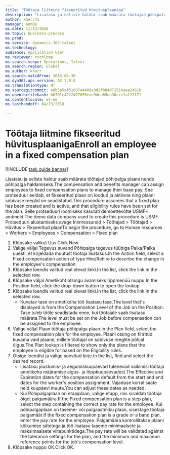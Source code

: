 ```yaml
--- 
title: "Töötaja liitmine fikseeritud hüvitusplaaniga"
description: "Lisatasu ja eeliste haldur saab määrata töötajad põhipalga plaani nende põhipalga haldamiseks."
author: kherr75
manager: AnnBe
ms.date: 11/14/2016
ms.topic: business-process
ms.prod: 
ms.service: dynamics-365-talent
ms.technology: 
audience: Application User
ms.reviewer: rschloma
ms.search.scope: Operations, Talent
ms.search.region: Global
ms.author: kherr
ms.search.validFrom: 2016-06-30
ms.dyn365.ops.version: AX 7.0.0
ms.translationtype: HT
ms.sourcegitcommit: a8b5a5af5108744406a3d2fb84d7151baea2481b
ms.openlocfilehash: b8701c42f2477055eae9dba69da30cce1a122f71
ms.contentlocale: et-ee
ms.lasthandoff: 04/13/2018

---
```

# <a name="enroll-an-employee-in-a-fixed-compensation-plan"></a><span data-ttu-id="fee8c-103">Töötaja liitmine fikseeritud hüvitusplaaniga</span><span class="sxs-lookup"><span data-stu-id="fee8c-103">Enroll an employee in a fixed compensation plan</span></span>

[!INCLUDE [task guide banner](../../includes/task-guide-banner.md)]

<span data-ttu-id="fee8c-104">Lisatasu ja eeliste haldur saab määrata töötajad põhipalga plaani nende põhipalga haldamiseks.</span><span class="sxs-lookup"><span data-stu-id="fee8c-104">The compensation and benefits manager can assign employees to fixed compensation plans to manage their base pay.</span></span> <span data-ttu-id="fee8c-105">See protseduur eeldab, et fikseeritud plaan on loodud ja aktiivne ning plaani sobivuse reeglid on seadistatud.</span><span class="sxs-lookup"><span data-stu-id="fee8c-105">This procedure assumes that a fixed plan has been created and is active, and that eligibility rules have been set for the plan.</span></span> <span data-ttu-id="fee8c-106">Selle protseduuri loomiseks kasutati demoettevõtte USMF-i andmeid.</span><span class="sxs-lookup"><span data-stu-id="fee8c-106">The demo data company used to create this procedure is USMF.</span></span> <span data-ttu-id="fee8c-107">Protseduuri alustamiseks avage Inimressursid > Töötajad > Töötajad > Hüvitus > Fikseeritud plaan</span><span class="sxs-lookup"><span data-stu-id="fee8c-107">To begin the procedure, go to Human resources > Workers > Employees > Compensation > Fixed plan</span></span>

1. <span data-ttu-id="fee8c-108">Klõpsake valikut Uus.</span><span class="sxs-lookup"><span data-stu-id="fee8c-108">Click New.</span></span>
2. <span data-ttu-id="fee8c-109">Valige väljal Tegevus suvand Põhipalga tegevus tüübiga Palka/Palka uuesti, et kirjeldada muutust töötaja lisatasus.</span><span class="sxs-lookup"><span data-stu-id="fee8c-109">In the Action field, select a Fixed compensation action of type Hire/Rehire to describe the change in the employee's compensation.</span></span>
3. <span data-ttu-id="fee8c-110">Klõpsake loendis valitud real olevat linki.</span><span class="sxs-lookup"><span data-stu-id="fee8c-110">In the list, click the link in the selected row.</span></span>
4. <span data-ttu-id="fee8c-111">Klõpsake väljal Ametikoht otsingu avamiseks rippmenüü nuppu.</span><span class="sxs-lookup"><span data-stu-id="fee8c-111">In the Position field, click the drop-down button to open the lookup.</span></span>
5. <span data-ttu-id="fee8c-112">Klõpsake loendis valitud real olevat linki.</span><span class="sxs-lookup"><span data-stu-id="fee8c-112">In the list, click the link in the selected row.</span></span>
    * <span data-ttu-id="fee8c-113">Kuvatav tase on ametikoha töö lisatasu tase.</span><span class="sxs-lookup"><span data-stu-id="fee8c-113">The level that's displayed is from the Compensation Level of the Job on the Position.</span></span> <span data-ttu-id="fee8c-114">Tase tuleb tööle seadistada enne, kui töötajale saab lisatasu määrata.</span><span class="sxs-lookup"><span data-stu-id="fee8c-114">The level must be set on the Job before compensation can be assigned to the employee.</span></span>  
6. <span data-ttu-id="fee8c-115">Valige väljal Plaan töötaja põhipalga plaan.</span><span class="sxs-lookup"><span data-stu-id="fee8c-115">In the Plan field, select the fixed compensation plan for the employee.</span></span> <span data-ttu-id="fee8c-116">Plaani otsing on filtritud kuvama vaid plaane, millele töötajal on sobivuse reeglite põhjal õigus.</span><span class="sxs-lookup"><span data-stu-id="fee8c-116">The Plan lookup is filtered to show only the plans that the employee is eligible for based on the Eligibility rules.</span></span>
7. <span data-ttu-id="fee8c-117">Otsige loendist ja valige soovitud kirje.</span><span class="sxs-lookup"><span data-stu-id="fee8c-117">In the list, find and select the desired record.</span></span>
    * <span data-ttu-id="fee8c-118">Lisatasu jõustumis- ja aegumiskuupäevad tulenevad vaikimisi töötaja ametikoha määramise algus- ja lõppkuupäevadest.</span><span class="sxs-lookup"><span data-stu-id="fee8c-118">The Effective and Expiration dates for the compensation default from the start and end dates for the worker's position assignment.</span></span> <span data-ttu-id="fee8c-119">Vajaduse korral saate neid kuupäevi muuta.</span><span class="sxs-lookup"><span data-stu-id="fee8c-119">You can adjust these dates as needed.</span></span>  
    * <span data-ttu-id="fee8c-120">Kui Põhipalgaplaan on etapiplaan, valige etapp, mis sisaldab töötaja õiget palgamäära.</span><span class="sxs-lookup"><span data-stu-id="fee8c-120">If the Fixed compensation plan is a step plan, select the step containing the correct pay rate for the employee.</span></span> <span data-ttu-id="fee8c-121">Kui põhipalgaplaan on taseme- või palgaastmiku plaan, sisestage töötaja palgamäär.</span><span class="sxs-lookup"><span data-stu-id="fee8c-121">If the fixed compensation plan is a grade or a band plan, enter the pay rate for the employee.</span></span> <span data-ttu-id="fee8c-122">Palgamäära kontrollitakse plaani kõikumise sätetega ja töö lisatasu taseme minimaalsete ja maksimaalsete viitepunktidega.</span><span class="sxs-lookup"><span data-stu-id="fee8c-122">The pay rate will be validated against the tolerance settings for the plan, and the minimum and maximum reference points for the job's compensation level.</span></span>  
8. <span data-ttu-id="fee8c-123">Klõpsake nuppu OK.</span><span class="sxs-lookup"><span data-stu-id="fee8c-123">Click OK.</span></span>


